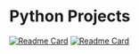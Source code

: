 # Python Projects

[![Readme Card](https://github-readme-stats.vercel.app/api/pin/?username=gabriel-praca&repo=aws-costs-collector&theme=dark)](https://github.com/gabriel-praca/aws-costs-collector)
[![Readme Card](https://github-readme-stats.vercel.app/api/pin/?username=gabriel-praca&repo=web_scraping_fii&theme=dark)](https://github.com/gabriel-praca/web_scraping_fii)
